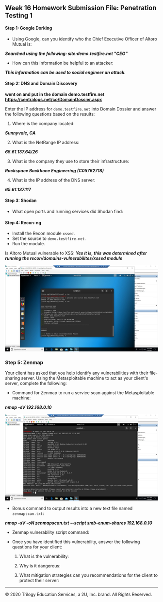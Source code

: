 ## Week 16 Homework Submission File: Penetration Testing 1

#### Step 1: Google Dorking


- Using Google, can you identify who the Chief Executive Officer of Altoro Mutual is:

**_Searched using the following: site:demo.testfire.net "CEO"_**

- How can this information be helpful to an attacker:

**_This information can be used to social engineer an attack._**


#### Step 2: DNS and Domain Discovery

**went on and put in the domain demo.testfire.net https://centralops.net/co/DomainDossier.aspx**

Enter the IP address for `demo.testfire.net` into Domain Dossier and answer the following questions based on the results:

  1. Where is the company located: 

  **_Sunnyvale, CA_**

  2. What is the NetRange IP address:

  **_65.61.137.64/26_**

  3. What is the company they use to store their infrastructure:

  **_Rackspace Backbone Engineering (C05762718)_**

  4. What is the IP address of the DNS server:

  **_65.61.137.117_**
  
#### Step 3: Shodan

- What open ports and running services did Shodan find:

#### Step 4: Recon-ng

- Install the Recon module `xssed`. 
- Set the source to `demo.testfire.net`. 
- Run the module. 

Is Altoro Mutual vulnerable to XSS: **_Yes it is, this was determined after running the recon/domains-vulnerabilites/xssed module_**

![recon-ng](16-Penetration-Testing/Homework/images/recon-ng.jpg)

### Step 5: Zenmap

Your client has asked that you help identify any vulnerabilities with their file-sharing server. Using the Metasploitable machine to act as your client's server, complete the following:

- Command for Zenmap to run a service scan against the Metasploitable machine: 

**_nmap -sV 192.168.0.10_**

![nmap](16-Penetration-Testing/Homework/images/nmap.jpg)
 
- Bonus command to output results into a new text file named `zenmapscan.txt`:

**_nmap -sV -oN zenmapscan.txt --script smb-enum-shares 192.168.0.10_**

- Zenmap vulnerability script command: 

- Once you have identified this vulnerability, answer the following questions for your client:
  1. What is the vulnerability:

  2. Why is it dangerous:

  3. What mitigation strategies can you recommendations for the client to protect their server:

---
© 2020 Trilogy Education Services, a 2U, Inc. brand. All Rights Reserved.  

